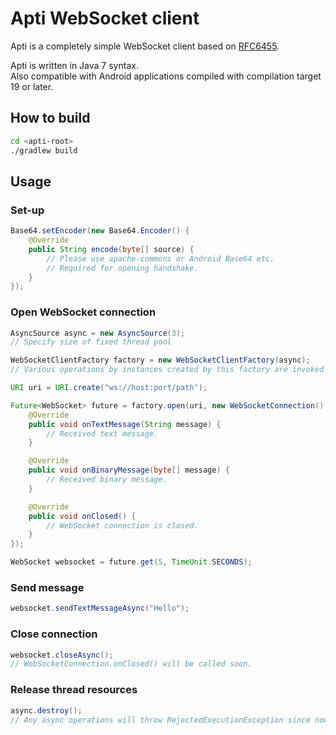 Apti WebSocket client
=====

Apti is a completely simple WebSocket client based on [RFC6455](http://tools.ietf.org/html/rfc6455).

Apti is written in Java 7 syntax.  
Also compatible with Android applications compiled with compilation target 19 or later.

## How to build
```bash
cd <apti-root>
./gradlew build
```

## Usage

### Set-up
```java
Base64.setEncoder(new Base64.Encoder() {
    @Override
    public String encode(byte[] source) {
        // Please use apache-commons or Android Base64 etc.
        // Required for opening handshake.
    }
});
```

### Open WebSocket connection
```java
AsyncSource async = new AsyncSource(3);
// Specify size of fixed thread pool

WebSocketClientFactory factory = new WebSocketClientFactory(async);
// Various operations by instances created by this factory are invoked on thread resources in AsyncSource

URI uri = URI.create("ws://host:port/path");

Future<WebSocket> future = factory.open(uri, new WebSocketConnection() {
    @Override
    public void onTextMessage(String message) {
        // Received text message.
    }

    @Override
    public void onBinaryMessage(byte[] message) {
        // Received binary message.
    }

    @Override
    public void onClosed() {
        // WebSocket connection is closed.
    }
});

WebSocket websocket = future.get(5, TimeUnit.SECONDS);
```

### Send message
```java
websocket.sendTextMessageAsync("Hello");
```

### Close connection
```java
websocket.closeAsync();
// WebSocketConnection.onClosed() will be called soon.
```

### Release thread resources
```java
async.destroy();
// Any async operations will throw RejectedExecutionException since now.
```
